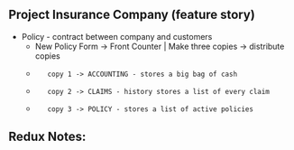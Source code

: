 ## Project Insurance Company (feature story)
- Policy - contract between company and customers
    - New Policy Form -> Front Counter | Make three copies -> distribute copies
    -        copy 1 -> ACCOUNTING - stores a big bag of cash
    -        copy 2 -> CLAIMS - history stores a list of every claim
    -        copy 3 -> POLICY - stores a list of active policies

## Redux Notes:
